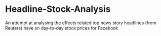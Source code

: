 # Headline-Stock-Analysis
An attempt at analysing the effects related top news story headlines (from Reuters) have on day-to-day stock prices for Facebook 
